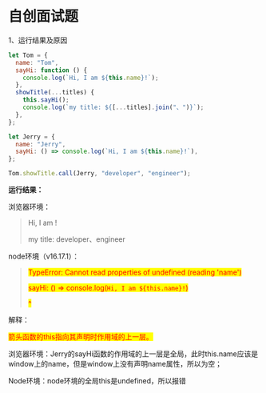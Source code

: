 # 自创面试题

1、运行结果及原因

```javascript
let Tom = {
  name: "Tom",
  sayHi: function () {
    console.log(`Hi, I am ${this.name}!`);
  },
  showTitle(...titles) {
    this.sayHi();
    console.log(`my title: ${[...titles].join("、")}`);
  },
};

let Jerry = {
  name: "Jerry",
  sayHi: () => console.log(`Hi, I am ${this.name}!`),
};

Tom.showTitle.call(Jerry, "developer", "engineer");

```

**运行结果：**

浏览器环境：

> Hi, I am !
>
> my title: developer、engineer

node环境（v16.17.1）：

> <mark style="color:red;">TypeError: Cannot read properties of undefined (reading 'name')</mark>
>
> <mark style="color:red;">sayHi: () => console.log(</mark><mark style="color:red;">`Hi, I am ${this.name}!`</mark><mark style="color:red;">)</mark>
>
> &#x20;                                                                             <mark style="color:red;">^</mark>

解释：

<mark style="color:red;">箭头函数的this指向其声明时作用域的上一层。</mark>

浏览器环境：Jerry的sayHi函数的作用域的上一层是全局，此时this.name应该是window上的name，但是window上没有声明name属性，所以为空；

Node环境：node环境的全局this是undefined，所以报错



